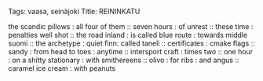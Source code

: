 Tags: vaasa, seinäjoki
Title: REININKATU
  
the scandic pillows : all four of them :: seven hours : of unrest :: these time : penalties well shot :: the road inland : is called blue route : towards middle suomi :: the archetype : quiet finn: called taneli  :: certificates : cmake flags :: sandy : from head to toes : anytime :: intersport craft : times two :: one hour : on a shitty stationary : with smithereens :: olivo : for ribs : and angus :: caramel ice cream : with peanuts